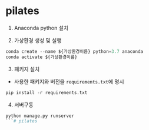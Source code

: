 # pilates
1. Anaconda python 설치

2. 가상환경 생성 및 실행

```python
conda create --name ${가상환경이름} python=3.7 anaconda
conda activate ${가상환경이름}
```
   
3.  패키지 설치

- 사용한 패키지와 버전을 `requirements.txt`에 명시

```python
pip install -r requirements.txt
```

4. 서버구동

```python
python manage.py runserver
```# pilates
